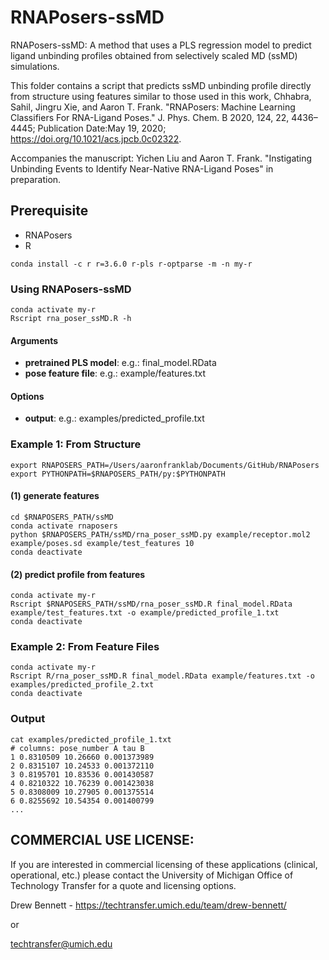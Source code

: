 # RNAPosers-ssMD
RNAPosers-ssMD: A method that uses a PLS regression model to predict ligand unbinding profiles obtained from selectively scaled MD (ssMD) simulations.
 
This folder contains a script that predicts ssMD unbinding profile directly from structure using features similar to those used in this work, Chhabra, Sahil, Jingru Xie, and Aaron T. Frank. "RNAPosers: Machine Learning Classifiers For RNA-Ligand Poses." J. Phys. Chem. B 2020, 124, 22, 4436–4445; Publication Date:May 19, 2020; https://doi.org/10.1021/acs.jpcb.0c02322. 

Accompanies the manuscript: Yichen Liu and Aaron T. Frank. "Instigating Unbinding Events to Identify Near-Native RNA-Ligand Poses" in preparation. 

## Prerequisite
* RNAPosers
* R
```
conda install -c r r=3.6.0 r-pls r-optparse -m -n my-r
```

### Using RNAPosers-ssMD
```
conda activate my-r
Rscript rna_poser_ssMD.R -h
```
#### Arguments
- **pretrained PLS model**: e.g.: final_model.RData
- **pose feature file**: e.g.: example/features.txt

#### Options
- **output**: e.g.: examples/predicted_profile.txt

### Example 1: From Structure
```
export RNAPOSERS_PATH=/Users/aaronfranklab/Documents/GitHub/RNAPosers
export PYTHONPATH=$RNAPOSERS_PATH/py:$PYTHONPATH
```

#### (1) generate features
```
cd $RNAPOSERS_PATH/ssMD
conda activate rnaposers
python $RNAPOSERS_PATH/ssMD/rna_poser_ssMD.py example/receptor.mol2 example/poses.sd example/test_features 10
conda deactivate
```

#### (2) predict profile from features
```
conda activate my-r
Rscript $RNAPOSERS_PATH/ssMD/rna_poser_ssMD.R final_model.RData example/test_features.txt -o example/predicted_profile_1.txt
conda deactivate
```

### Example 2: From Feature Files
```
conda activate my-r
Rscript R/rna_poser_ssMD.R final_model.RData example/features.txt -o examples/predicted_profile_2.txt
conda deactivate
```
### Output
```
cat examples/predicted_profile_1.txt
# columns: pose_number A tau B
1 0.8310509 10.26660 0.001373989
2 0.8315107 10.24533 0.001372110
3 0.8195701 10.83536 0.001430587
4 0.8210322 10.76239 0.001423038
5 0.8308009 10.27905 0.001375514
6 0.8255692 10.54354 0.001400799
...
```
## COMMERCIAL USE LICENSE:

If you are interested in commercial licensing of these applications (clinical, operational, etc.) please contact the University of Michigan Office of Technology Transfer for a quote and licensing options.

Drew Bennett - https://techtransfer.umich.edu/team/drew-bennett/

or

techtransfer@umich.edu
